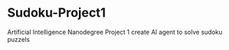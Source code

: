 # Sudoku-Project1
Artificial Intelligence Nanodegree Project 1 create AI agent to solve sudoku puzzels 
